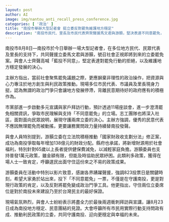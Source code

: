 ```yaml
---
layout: post
author: AI
image: img/nantou_anti_recall_press_conference.jpg
categories: [ '政治' ]
title: "南投市舉辦大型記者會 挺立委反對罷免維護地方穩定"
description: "南投市民代、里長及市民代表齊聚聲援馬文君與游顥，堅決表達不同意罷免，強調聚焦地方發展與利民政策，肯定立委推動財政及福利措施，號召市民823投下反罷免一票，共同守護南投穩定與幸福未來。"
---
```

南投市8月8日—南投市於今日舉辦一場大型記者會，在多位地方民代、民眾代表及里長的支持下，共同聲援立委馬文君與游顥，號召社會正視即將到來的立委罷免案。與會人士齊聲高喊「藍投不同意」，堅定表達對罷免行動的拒絕，以及維護地方穩定發展的決心。

主辦方指出，當前社會聚焦罷免議題之際，更應摒棄非理性的政治操作，把資源與心力專注於地方創生與利民政策推動。現場多位市民代表、市議員及里長現身力挺，認為無謂的政治鬥爭只會讓地方發展停滯，背離民意期待好的政府應有的積極作為。

市黨部進一步啟動多元宣講與家戶拜訪行動，預計透過11場座談會，進一步澄清罷免相關資訊，爭取市民理解與支持「不同意罷免」的立場。志工團隊也將深入社區，面對面向民眾說明，展現守護兩席立委的決心。主辦方強調，優秀的民意代表不應因無理罷免而被動搖，更要讓務實問政力量持續替南投發聲。

與會人員特別提到，游顥立委在立法院積極推動「國家財政收支劃分法」修正案，成功為南投爭取每年增加138億元的財政分配。縣府也承諾，將新增財源用於社會福利，特別針對65歲以上長者提供健保費減免，以減輕家庭負擔。游顥委員也支持普發1萬元政策，雖金額有限，但能及時協助民眾紓困。此類利多政策，獲得在場人士一致肯定，呼籲選民出面守住這份來之不易的政策成果。

游顥委員在活動中特別以影片致意，感謝各界踴躍聲援，強調823投票日是關鍵時刻，希望大家勇於站出來，投下「不同意罷免」一票，不僅是在守護南投，更是對現行政策的肯定，以及反對將罷免變成政治鬥爭工具。他更指出，守住兩位立委席位是對於南投未來建設乃至於台灣民主的最好保證。

現場氣氛熱烈，與會人士紛紛表示將盡全力於最後兩週衝刺拜訪與宣講，讓8月23日成為南投地方穩定、民意團結的見證。大會呼籲所有市民用實際行動支持問政有成、推動利民政策的立委，共同守護南投、迎向更穩定與幸福的未來。